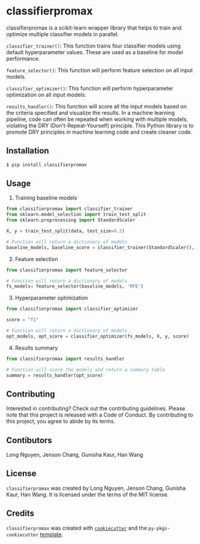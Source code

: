 # classifierpromax

classifierpromax is a scikit-learn wrapper library that helps to train and optimize multiple classifier models in parallel.

`classifier_trainer()`:
This function trains four classifier models using default hyperparameter values. These are used as a baseline for model performance.

`feature_selector()`:
This function will perform feature selection on all input models.

`classifier_optimizer()`:
This function will perform hyperparameter optimization on all input models.

`results_handler()`:
This function will score all the input models based on the criteria specified and visualize the results.
In a machine learning pipeline, code can often be repeated when working with multiple models, violating the DRY (Don’t-Repeat-Yourself) principle. This Python library is to promote DRY principles in machine learning code and create cleaner code.

## Installation

```bash
$ pip install classifierpromax
```

## Usage
1. Training baseline models
```python
from classifierpromax import classifier_trainer
from sklearn.model_selection import train_test_split
from sklearn.preprocessing import StandardScaler

X, y = train_test_split(data, test_size=0.2)

# Function will return a dictionary of models
baseline_models, baseline_score = classifier_trainer(StandardScaler(), X, y, pos_label=1, seed=123)
```
2. Feature selection
```python
from classifierpromax import feature_selector

# Function will return a dictionary of models
fs_models= feature_selector(baseline_models, 'RFE')
```
3. Hyperparameter optimization
```python
from classifierpromax import classifier_optimizer

score = "f1"

# Function will return a dictionary of models
opt_models, opt_score = classifier_optimizer(fs_models, X, y, score)
```
4. Results summary
```python
from classifierpromax import results_handler

# Function will score the models and return a summary table
summary = results_handler(opt_score)
```
## Contributing

Interested in contributing? Check out the contributing guidelines. Please note that this project is released with a Code of Conduct. By contributing to this project, you agree to abide by its terms.

## Contibutors

Long Nguyen, Jenson Chang, Gunisha Kaur, Han Wang

## License

`classifierpromax` was created by Long Nguyen, Jenson Chang, Gunisha Kaur, Han Wang. It is licensed under the terms of the MIT license.

## Credits

`classifierpromax` was created with [`cookiecutter`](https://cookiecutter.readthedocs.io/en/latest/) and the `py-pkgs-cookiecutter` [template](https://github.com/py-pkgs/py-pkgs-cookiecutter).
